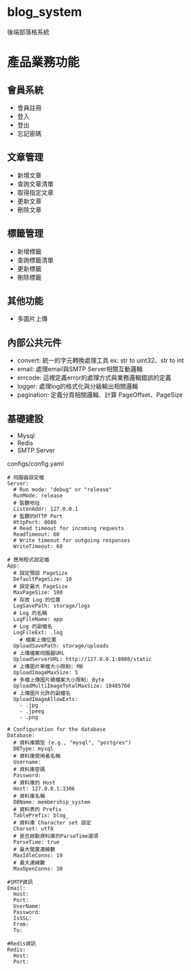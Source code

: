 # blog_system
後端部落格系統

# 產品業務功能
##  會員系統
- 會員註冊
- 登入
- 登出
- 忘記密碼

## 文章管理
- 新增文章
- 查詢文章清單
- 取得指定文章
- 更新文章
- 刪除文章
  
## 標籤管理
- 新增標籤
- 查詢標籤清單
- 更新標籤
- 刪除標籤

## 其他功能
- 多圖片上傳

## 內部公共元件
- convert: 統一的字元轉換處理工具 ex: str to uint32、str to int
- email: 處理email與SMTP Server相關互動邏輯
- errcode: 這裡定義error的處理方式與業務邏輯錯誤的定義
- logger: 處理log的格式化與分級輸出相關邏輯
- pagination: 定義分頁相關邏輯、計算 PageOffset、PageSize



## 基礎建設
- Mysql
- Redis
- SMTP Server

configs/config.yaml
```
# 伺服器設定檔
Server: 
  # Run mode: "debug" or "release"
  RunMode: release
  # 監聽地址
  ListenAddr: 127.0.0.1
  # 監聽的HTTP Port
  HttpPort: 8080
  # Read timeout for incoming requests
  ReadTimeout: 60
  # Write timeout for outgoing responses
  WriteTimeout: 60

# 應用程式設定檔
App:
  # 設定預設 PageSize
  DefaultPageSize: 10
  # 設定最大 PageSize
  MaxPageSize: 100
  # 存放 Log 的位置
  LogSavePath: storage/logs
  # Log 的名稱
  LogFileName: app
  # Log 的副檔名
  LogFileExt: .log
    # 檔案上傳位置
  UploadSavePath: storage/uploads
  # 上傳檔案伺服器URL
  UploadServerURL: http://127.0.0.1:8080/static
  # 上傳圖片單檔大小限制: MB
  UploadImageMaxSize: 5
  # 多檔上傳圖片總檔案大小限制: Byte
  UploadMultiImageTotalMaxSize: 10485760
  # 上傳圖片允許的副檔名
  UploadImageAllowExts:
    - .jpg
    - .jpeeg
    - .png

# Configuration for the database
Database:
  # 資料庫類型 (e.g., "mysql", "postgres")
  DBType: mysql
  # 資料庫使用者名稱
  Username: 
  # 資料庫密碼
  Password: 
  # 資料庫的 Host
  Host: 127.0.0.1:3306
  # 資料庫名稱
  DBName: membership_system
  # 資料表的 Prefix 
  TablePrefix: blog_
  # 資料庫 Character set 設定
  Charset: utf8
  # 是否啟動資料庫的ParseTime選項
  ParseTime: true
  # 最大閒置連線數
  MaxIdleConns: 10
  # 最大連線數
  MaxOpenConns: 30

#SMTP資訊
Email:
  Host: 
  Port: 
  UserName: 
  Password: 
  IsSSL: 
  From: 
  To: 

#Redis資訊
Redis:
  Host: 
  Port: 
```
